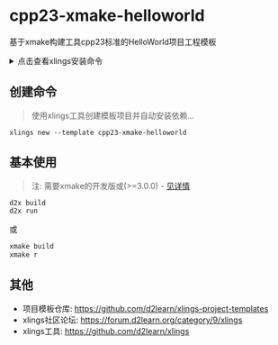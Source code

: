 # cpp23-xmake-helloworld

基于xmake构建工具cpp23标准的HelloWorld项目工程模板

<details>
  <summary>点击查看xlings安装命令</summary>

---

#### Linux

```bash
curl -fsSL https://d2learn.org/xlings-install.sh | bash
```

#### Windows - PowerShell

```bash
Invoke-Expression (Invoke-Webrequest 'https://d2learn.org/xlings-install.ps1.txt' -UseBasicParsing).Content
```

> 注: xlings包含所需的xim和d2x工具 -> [详情](https://d2learn.org/xlings)

---

</details>

## 创建命令

> 使用xlings工具创建模板项目并自动安装依赖...

```
xlings new --template cpp23-xmake-helloworld
```

## 基本使用

> 注: 需要xmake的开发版或(>=3.0.0) - [见详情](https://github.com/xmake-io/xmake/issues/6384)

```bash
d2x build
d2x run
```

或

```bash
xmake build
xmake r
```

## 其他

- 项目模板仓库: https://github.com/d2learn/xlings-project-templates
- xlings社区论坛: https://forum.d2learn.org/category/9/xlings
- xlings工具: https://github.com/d2learn/xlings